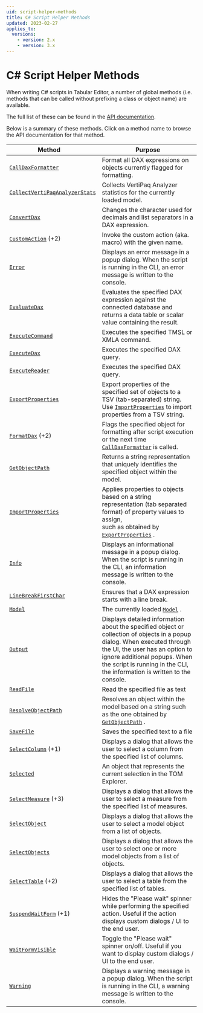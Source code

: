 ```yaml
---
uid: script-helper-methods
title: C# Script Helper Methods
updated: 2023-02-27
applies_to:
  versions:
    - version: 2.x
    - version: 3.x
---
```


<!--- THIS FILE WAS GENERATED BY A .TT FILE - DO NOT MODIFY MANUALLY -->

# C# Script Helper Methods

When writing C# scripts in Tabular Editor, a number of global methods (i.e. methods that can be called without prefixing a class or object name) are available.

The full list of these can be found in the [API documentation](xref:TabularEditor.Shared.Scripting.ScriptHost#methods).

Below is a summary of these methods. Click on a method name to browse the API documentation for that method.

| <div style="width:210px">Method</div>                                                                                                                                                                                                                                      | Purpose                                                                                                                                                                                                                                                                                                                                                                                                             |
| -------------------------------------------------------------------------------------------------------------------------------------------------------------------------------------------------------------------------------------------------------------------------- | ------------------------------------------------------------------------------------------------------------------------------------------------------------------------------------------------------------------------------------------------------------------------------------------------------------------------------------------------------------------------------------------------------------------- |
| [`CallDaxFormatter`](xref:TabularEditor.Shared.Scripting.ScriptHost#TabularEditor_Shared_Scripting_ScriptHost_CallDaxFormatter_System_Nullable_System_Boolean__System_Nullable_System_Boolean__)                                                                           | Format all DAX expressions on objects currently flagged for formatting.                                                                                                                                                                                                                                                                                                                             |
| [`CollectVertiPaqAnalyzerStats`](xref:TabularEditor.Shared.Scripting.ScriptHost#TabularEditor_Shared_Scripting_ScriptHost_CollectVertiPaqAnalyzerStats)                                                                                                                    | Collects VertiPaq Analyzer statistics for the currently loaded model.                                                                                                                                                                                                                                                                                                                               |
| [`ConvertDax`](xref:TabularEditor.Shared.Scripting.ScriptHost#TabularEditor_Shared_Scripting_ScriptHost_ConvertDax_System_String_System_Boolean_)                                                                                                                          | Changes the character used for decimals and list separators in a DAX expression.                                                                                                                                                                                                                                                                                                                    |
| [`CustomAction`](xref:TabularEditor.Shared.Scripting.ScriptHost#TabularEditor_Shared_Scripting_ScriptHost_CustomAction_System_String_) (+2)                                                                                                             | Invoke the custom action (aka. macro) with the given name.                                                                                                                                                                                                                                                                                                       |
| [`Error`](xref:TabularEditor.Shared.Scripting.ScriptHost#TabularEditor_Shared_Scripting_ScriptHost_Error_System_String_)                                                                                                                                                   | Displays an error message in a popup dialog. When the script is running in the CLI, an error message is written to the console.                                                                                                                                                                                                                                                     |
| [`EvaluateDax`](xref:TabularEditor.Shared.Scripting.ScriptHost#TabularEditor_Shared_Scripting_ScriptHost_EvaluateDax_System_String_)                                                                                                                                       | Evaluates the specified DAX expression against the connected database and returns a data table or scalar value containing the result.                                                                                                                                                                                                                                                               |
| [`ExecuteCommand`](xref:TabularEditor.Shared.Scripting.ScriptHost#TabularEditor_Shared_Scripting_ScriptHost_ExecuteCommand_System_String_System_Boolean_)                                                                                                                  | Executes the specified TMSL or XMLA command.                                                                                                                                                                                                                                                                                                                                                        |
| [`ExecuteDax`](xref:TabularEditor.Shared.Scripting.ScriptHost#TabularEditor_Shared_Scripting_ScriptHost_ExecuteDax_System_String_)                                                                                                                                         | Executes the specified DAX query.                                                                                                                                                                                                                                                                                                                                                                   |
| [`ExecuteReader`](xref:TabularEditor.Shared.Scripting.ScriptHost#TabularEditor_Shared_Scripting_ScriptHost_ExecuteReader_System_String_)                                                                                                                                   | Executes the specified DAX query.                                                                                                                                                                                                                                                                                                                                                                   |
| [`ExportProperties`](xref:TabularEditor.Shared.Scripting.ScriptHost#TabularEditor_Shared_Scripting_ScriptHost_ExportProperties_System_Collections_Generic_IEnumerable_TabularEditor_TOMWrapper_ITabularNamedObject__System_String_)                                        | Export properties of the specified set of objects to a TSV (tab-separated) string.<br>Use [`ImportProperties`](xref:TabularEditor.Shared.Scripting.ScriptHost#TabularEditor_Shared_Scripting_ScriptHost_ImportProperties_System_String_) to import properties from a TSV string.                                                                                 |
| [`FormatDax`](xref:TabularEditor.Shared.Scripting.ScriptHost#TabularEditor_Shared_Scripting_ScriptHost_FormatDax_TabularEditor_TOMWrapper_IDaxDependantObject_) (+2)                                                                                    | Flags the specified object for formatting after script execution or the next time [`CallDaxFormatter`](xref:TabularEditor.Shared.Scripting.ScriptHost#TabularEditor_Shared_Scripting_ScriptHost_CallDaxFormatter_System_Nullable_System_Boolean__System_Nullable_System_Boolean__) is called.                                                                                                       |
| [`GetObjectPath`](xref:TabularEditor.Shared.Scripting.ScriptHost#TabularEditor_Shared_Scripting_ScriptHost_GetObjectPath_TabularEditor_TOMWrapper_TabularObject_)                                                                                                          | Returns a string representation that uniquely identifies the specified object within the model.                                                                                                                                                                                                                                                                                                     |
| [`ImportProperties`](xref:TabularEditor.Shared.Scripting.ScriptHost#TabularEditor_Shared_Scripting_ScriptHost_ImportProperties_System_String_)                                                                                                                             | Applies properties to objects based on a string representation (tab separated format) of property values to assign,<br>such as obtained by [`ExportProperties`](xref:TabularEditor.Shared.Scripting.ScriptHost#TabularEditor_Shared_Scripting_ScriptHost_ExportProperties_System_Collections_Generic_IEnumerable_TabularEditor_TOMWrapper_ITabularNamedObject__System_String_) . |
| [`Info`](xref:TabularEditor.Shared.Scripting.ScriptHost#TabularEditor_Shared_Scripting_ScriptHost_Info_System_String_)                                                                                                                                                     | Displays an informational message in a popup dialog. When the script is running in the CLI, an information message is written to the console.                                                                                                                                                                                                                                       |
| [`LineBreakFirstChar`](xref:TabularEditor.Shared.Scripting.ScriptHost#TabularEditor_Shared_Scripting_ScriptHost_LineBreakFirstChar_System_String_System_Boolean_)                                                                                                          | Ensures that a DAX expression starts with a line break.                                                                                                                                                                                                                                                                                                                                             |
| [`Model`](xref:TabularEditor.Shared.Scripting.ScriptHost#TabularEditor_Shared_Scripting_ScriptHost_Model)                                                                                                                                                                  | The currently loaded [`Model`](xref:TabularEditor.TOMWrapper.Model) .                                                                                                                                                                                                                                                                                                                               |
| [`Output`](xref:TabularEditor.Shared.Scripting.ScriptHost#TabularEditor_Shared_Scripting_ScriptHost_Output_System_Object_)                                                                                                                                                 | Displays detailed information about the specified object or collection of objects in a popup dialog. When executed through the UI, the user has an option to ignore additional popups. When the script is running in the CLI, the information is written to the console.                                                                                            |
| [`ReadFile`](xref:TabularEditor.Shared.Scripting.ScriptHost#TabularEditor_Shared_Scripting_ScriptHost_ReadFile_System_String_)                                                                                                                                             | Read the specified file as text                                                                                                                                                                                                                                                                                                                                                                                     |
| [`ResolveObjectPath`](xref:TabularEditor.Shared.Scripting.ScriptHost#TabularEditor_Shared_Scripting_ScriptHost_ResolveObjectPath_System_String_)                                                                                                                           | Resolves an object within the model based on a string such as the one obtained by [`GetObjectPath`](xref:TabularEditor.Shared.Scripting.ScriptHost#TabularEditor_Shared_Scripting_ScriptHost_GetObjectPath_TabularEditor_TOMWrapper_TabularObject_) .                                                                                                                                               |
| [`SaveFile`](xref:TabularEditor.Shared.Scripting.ScriptHost#TabularEditor_Shared_Scripting_ScriptHost_SaveFile_System_String_System_String_System_Text_Encoding_)                                                                                                          | Saves the specified text to a file                                                                                                                                                                                                                                                                                                                                                                                  |
| [`SelectColumn`](xref:TabularEditor.Shared.Scripting.ScriptHost#TabularEditor_Shared_Scripting_ScriptHost_SelectColumn_System_Collections_Generic_IEnumerable_TabularEditor_TOMWrapper_Column__TabularEditor_TOMWrapper_Column_System_String_) (+1)     | Displays a dialog that allows the user to select a column from the specified list of columns.                                                                                                                                                                                                                                                                                                       |
| [`Selected`](xref:TabularEditor.Shared.Scripting.ScriptHost#TabularEditor_Shared_Scripting_ScriptHost_Selected)                                                                                                                                                            | An object that represents the current selection in the TOM Explorer.                                                                                                                                                                                                                                                                                                                                |
| [`SelectMeasure`](xref:TabularEditor.Shared.Scripting.ScriptHost#TabularEditor_Shared_Scripting_ScriptHost_SelectMeasure_System_Collections_Generic_IEnumerable_TabularEditor_TOMWrapper_Measure__TabularEditor_TOMWrapper_Measure_System_String_) (+3) | Displays a dialog that allows the user to select a measure from the specified list of measures.                                                                                                                                                                                                                                                                                                     |
| [`SelectObject`](xref:TabularEditor.Shared.Scripting.ScriptHost#TabularEditor_Shared_Scripting_ScriptHost_SelectObject__1_System_Collections_Generic_IEnumerable___0____0_System_String_)                                                                                  | Displays a dialog that allows the user to select a model object from a list of objects.                                                                                                                                                                                                                                                                                                             |
| [`SelectObjects`](xref:TabularEditor.Shared.Scripting.ScriptHost#TabularEditor_Shared_Scripting_ScriptHost_SelectObjects__1_System_Collections_Generic_IEnumerable___0__System_Collections_Generic_IEnumerable___0__System_String_)                                        | Displays a dialog that allows the user to select one or more model objects from a list of objects.                                                                                                                                                                                                                                                                                                  |
| [`SelectTable`](xref:TabularEditor.Shared.Scripting.ScriptHost#TabularEditor_Shared_Scripting_ScriptHost_SelectTable_System_Collections_Generic_IEnumerable_TabularEditor_TOMWrapper_Table__TabularEditor_TOMWrapper_Table_System_String_) (+2)         | Displays a dialog that allows the user to select a table from the specified list of tables.                                                                                                                                                                                                                                                                                                         |
| [`SuspendWaitForm`](xref:TabularEditor.Shared.Scripting.ScriptHost#TabularEditor_Shared_Scripting_ScriptHost_SuspendWaitForm_System_Action_) (+1)                                                                                                       | Hides the "Please wait" spinner while performing the specified action. Useful if the action displays custom dialogs / UI to the end user.                                                                                                                                                                                                                                           |
| [`WaitFormVisible`](xref:TabularEditor.Shared.Scripting.ScriptHost#TabularEditor_Shared_Scripting_ScriptHost_WaitFormVisible)                                                                                                                                              | Toggle the "Please wait" spinner on/off. Useful if you want to display custom dialogs / UI to the end user.                                                                                                                                                                                                                                                                         |
| [`Warning`](xref:TabularEditor.Shared.Scripting.ScriptHost#TabularEditor_Shared_Scripting_ScriptHost_Warning_System_String_)                                                                                                                                               | Displays a warning message in a popup dialog. When the script is running in the CLI, a warning message is written to the console.                                                                                                                                                                                                                                                   |
